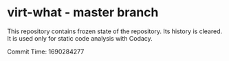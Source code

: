 # virt-what - master branch

This repository contains frozen state of the repository.
Its history is cleared. It is used only for static code
analysis with Codacy.

Commit Time: 1690284277